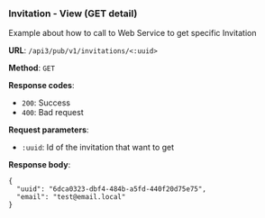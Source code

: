 ### Invitation - View (GET detail)

Example about how to call to Web Service to get specific Invitation

**URL**: `/api3/pub/v1/invitations/<:uuid>`

**Method**: `GET`

**Response codes**: 
* `200`: Success
* `400`: Bad request
  
**Request parameters**:
* `:uuid`: Id of the invitation that want to get
  
**Response body**:

```
{
  "uuid": "6dca0323-dbf4-484b-a5fd-440f20d75e75",
  "email": "test@email.local"
}
```